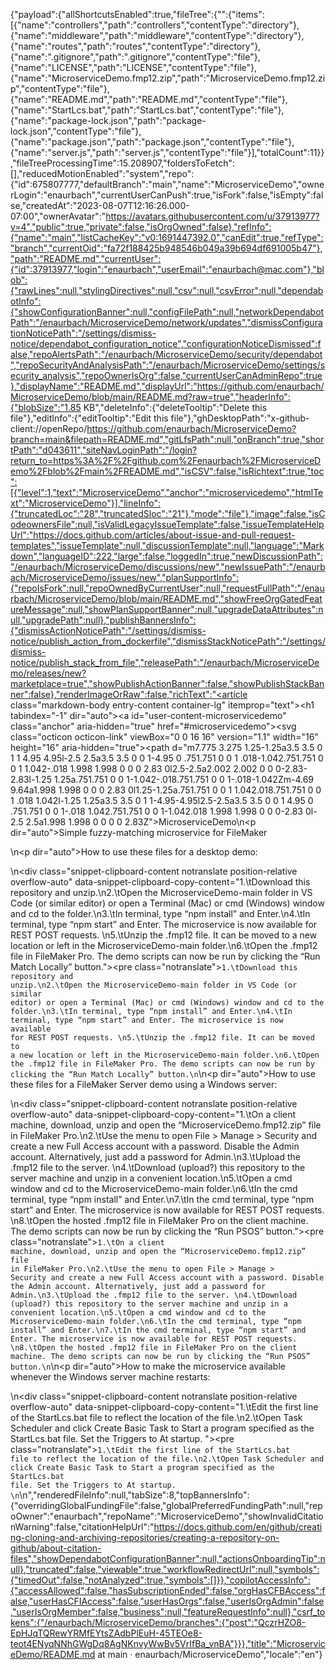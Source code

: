 {"payload":{"allShortcutsEnabled":true,"fileTree":{"":{"items":[{"name":"controllers","path":"controllers","contentType":"directory"},{"name":"middleware","path":"middleware","contentType":"directory"},{"name":"routes","path":"routes","contentType":"directory"},{"name":".gitignore","path":".gitignore","contentType":"file"},{"name":"LICENSE","path":"LICENSE","contentType":"file"},{"name":"MicroserviceDemo.fmp12.zip","path":"MicroserviceDemo.fmp12.zip","contentType":"file"},{"name":"README.md","path":"README.md","contentType":"file"},{"name":"StartLcs.bat","path":"StartLcs.bat","contentType":"file"},{"name":"package-lock.json","path":"package-lock.json","contentType":"file"},{"name":"package.json","path":"package.json","contentType":"file"},{"name":"server.js","path":"server.js","contentType":"file"}],"totalCount":11}},"fileTreeProcessingTime":15.208907,"foldersToFetch":[],"reducedMotionEnabled":"system","repo":{"id":675807777,"defaultBranch":"main","name":"MicroserviceDemo","ownerLogin":"enaurbach","currentUserCanPush":true,"isFork":false,"isEmpty":false,"createdAt":"2023-08-07T12:16:26.000-07:00","ownerAvatar":"https://avatars.githubusercontent.com/u/37913977?v=4","public":true,"private":false,"isOrgOwned":false},"refInfo":{"name":"main","listCacheKey":"v0:1691447392.0","canEdit":true,"refType":"branch","currentOid":"fa72f188425b948546b049a39b694df691005b47"},"path":"README.md","currentUser":{"id":37913977,"login":"enaurbach","userEmail":"enaurbach@mac.com"},"blob":{"rawLines":null,"stylingDirectives":null,"csv":null,"csvError":null,"dependabotInfo":{"showConfigurationBanner":null,"configFilePath":null,"networkDependabotPath":"/enaurbach/MicroserviceDemo/network/updates","dismissConfigurationNoticePath":"/settings/dismiss-notice/dependabot_configuration_notice","configurationNoticeDismissed":false,"repoAlertsPath":"/enaurbach/MicroserviceDemo/security/dependabot","repoSecurityAndAnalysisPath":"/enaurbach/MicroserviceDemo/settings/security_analysis","repoOwnerIsOrg":false,"currentUserCanAdminRepo":true},"displayName":"README.md","displayUrl":"https://github.com/enaurbach/MicroserviceDemo/blob/main/README.md?raw=true","headerInfo":{"blobSize":"1.85 KB","deleteInfo":{"deleteTooltip":"Delete this file"},"editInfo":{"editTooltip":"Edit this file"},"ghDesktopPath":"x-github-client://openRepo/https://github.com/enaurbach/MicroserviceDemo?branch=main&filepath=README.md","gitLfsPath":null,"onBranch":true,"shortPath":"d043611","siteNavLoginPath":"/login?return_to=https%3A%2F%2Fgithub.com%2Fenaurbach%2FMicroserviceDemo%2Fblob%2Fmain%2FREADME.md","isCSV":false,"isRichtext":true,"toc":[{"level":1,"text":"MicroserviceDemo","anchor":"microservicedemo","htmlText":"MicroserviceDemo"}],"lineInfo":{"truncatedLoc":"28","truncatedSloc":"21"},"mode":"file"},"image":false,"isCodeownersFile":null,"isValidLegacyIssueTemplate":false,"issueTemplateHelpUrl":"https://docs.github.com/articles/about-issue-and-pull-request-templates","issueTemplate":null,"discussionTemplate":null,"language":"Markdown","languageID":222,"large":false,"loggedIn":true,"newDiscussionPath":"/enaurbach/MicroserviceDemo/discussions/new","newIssuePath":"/enaurbach/MicroserviceDemo/issues/new","planSupportInfo":{"repoIsFork":null,"repoOwnedByCurrentUser":null,"requestFullPath":"/enaurbach/MicroserviceDemo/blob/main/README.md","showFreeOrgGatedFeatureMessage":null,"showPlanSupportBanner":null,"upgradeDataAttributes":null,"upgradePath":null},"publishBannersInfo":{"dismissActionNoticePath":"/settings/dismiss-notice/publish_action_from_dockerfile","dismissStackNoticePath":"/settings/dismiss-notice/publish_stack_from_file","releasePath":"/enaurbach/MicroserviceDemo/releases/new?marketplace=true","showPublishActionBanner":false,"showPublishStackBanner":false},"renderImageOrRaw":false,"richText":"<article class=\"markdown-body entry-content container-lg\" itemprop=\"text\"><h1 tabindex=\"-1\" dir=\"auto\"><a id=\"user-content-microservicedemo\" class=\"anchor\" aria-hidden=\"true\" href=\"#microservicedemo\"><svg class=\"octicon octicon-link\" viewBox=\"0 0 16 16\" version=\"1.1\" width=\"16\" height=\"16\" aria-hidden=\"true\"><path d=\"m7.775 3.275 1.25-1.25a3.5 3.5 0 1 1 4.95 4.95l-2.5 2.5a3.5 3.5 0 0 1-4.95 0 .751.751 0 0 1 .018-1.042.751.751 0 0 1 1.042-.018 1.998 1.998 0 0 0 2.83 0l2.5-2.5a2.002 2.002 0 0 0-2.83-2.83l-1.25 1.25a.751.751 0 0 1-1.042-.018.751.751 0 0 1-.018-1.042Zm-4.69 9.64a1.998 1.998 0 0 0 2.83 0l1.25-1.25a.751.751 0 0 1 1.042.018.751.751 0 0 1 .018 1.042l-1.25 1.25a3.5 3.5 0 1 1-4.95-4.95l2.5-2.5a3.5 3.5 0 0 1 4.95 0 .751.751 0 0 1-.018 1.042.751.751 0 0 1-1.042.018 1.998 1.998 0 0 0-2.83 0l-2.5 2.5a1.998 1.998 0 0 0 0 2.83Z\"></path></svg></a>MicroserviceDemo</h1>\n<p dir=\"auto\">Simple fuzzy-matching microservice for FileMaker</p>\n<p dir=\"auto\">How to use these files for a desktop demo:</p>\n<div class=\"snippet-clipboard-content notranslate position-relative overflow-auto\" data-snippet-clipboard-copy-content=\"1.\tDownload this repository and unzip.\n2.\tOpen the MicroserviceDemo-main folder in VS Code (or similar editor) or open a Terminal (Mac) or cmd (Windows) window and cd to the folder.\n3.\tIn terminal, type “npm install” and Enter.\n4.\tIn terminal, type “npm start” and Enter.  The microservice is now available for REST POST requests. \n5.\tUnzip the .fmp12 file. It can be moved to a new location or left in the MicroserviceDemo-main folder.\n6.\tOpen the .fmp12 file in FileMaker Pro.  The demo scripts can now be run by clicking the “Run Match Locally” button.\"><pre class=\"notranslate\"><code>1.\tDownload this repository and unzip.\n2.\tOpen the MicroserviceDemo-main folder in VS Code (or similar editor) or open a Terminal (Mac) or cmd (Windows) window and cd to the folder.\n3.\tIn terminal, type “npm install” and Enter.\n4.\tIn terminal, type “npm start” and Enter.  The microservice is now available for REST POST requests. \n5.\tUnzip the .fmp12 file. It can be moved to a new location or left in the MicroserviceDemo-main folder.\n6.\tOpen the .fmp12 file in FileMaker Pro.  The demo scripts can now be run by clicking the “Run Match Locally” button.\n</code></pre></div>\n<p dir=\"auto\">How to use these files for a FileMaker Server demo using a Windows server:</p>\n<div class=\"snippet-clipboard-content notranslate position-relative overflow-auto\" data-snippet-clipboard-copy-content=\"1.\tOn a client machine, download, unzip and open the “MicroserviceDemo.fmp12.zip” file in FileMaker Pro.\n2.\tUse the menu to open File &gt; Manage &gt; Security and create a new Full Access account with a password.  Disable the Admin account.  Alternatively, just add a password for Admin.\n3.\tUpload the .fmp12 file to the server. \n4.\tDownload (upload?) this repository to the server machine and unzip in a convenient location.\n5.\tOpen a cmd window and cd to the MicroserviceDemo-main folder.\n6.\tIn the cmd terminal, type “npm install” and Enter.\n7.\tIn the cmd terminal, type “npm start” and Enter.  The microservice is now available for REST POST requests. \n8.\tOpen the hosted .fmp12 file in FileMaker Pro on the client machine.  The demo scripts can now be run by clicking the “Run PSOS” button.\"><pre class=\"notranslate\"><code>1.\tOn a client machine, download, unzip and open the “MicroserviceDemo.fmp12.zip” file in FileMaker Pro.\n2.\tUse the menu to open File &gt; Manage &gt; Security and create a new Full Access account with a password.  Disable the Admin account.  Alternatively, just add a password for Admin.\n3.\tUpload the .fmp12 file to the server. \n4.\tDownload (upload?) this repository to the server machine and unzip in a convenient location.\n5.\tOpen a cmd window and cd to the MicroserviceDemo-main folder.\n6.\tIn the cmd terminal, type “npm install” and Enter.\n7.\tIn the cmd terminal, type “npm start” and Enter.  The microservice is now available for REST POST requests. \n8.\tOpen the hosted .fmp12 file in FileMaker Pro on the client machine.  The demo scripts can now be run by clicking the “Run PSOS” button.\n</code></pre></div>\n<p dir=\"auto\">How to make the microservice available whenever the Windows server machine restarts:</p>\n<div class=\"snippet-clipboard-content notranslate position-relative overflow-auto\" data-snippet-clipboard-copy-content=\"1.\tEdit the first line of the StartLcs.bat file to reflect the location of the file.\n2.\tOpen Task Scheduler and click Create Basic Task to Start a program specified as the StartLcs.bat file.  Set the Triggers to At startup. \"><pre class=\"notranslate\"><code>1.\tEdit the first line of the StartLcs.bat file to reflect the location of the file.\n2.\tOpen Task Scheduler and click Create Basic Task to Start a program specified as the StartLcs.bat file.  Set the Triggers to At startup. \n</code></pre></div>\n</article>","renderedFileInfo":null,"tabSize":8,"topBannersInfo":{"overridingGlobalFundingFile":false,"globalPreferredFundingPath":null,"repoOwner":"enaurbach","repoName":"MicroserviceDemo","showInvalidCitationWarning":false,"citationHelpUrl":"https://docs.github.com/en/github/creating-cloning-and-archiving-repositories/creating-a-repository-on-github/about-citation-files","showDependabotConfigurationBanner":null,"actionsOnboardingTip":null},"truncated":false,"viewable":true,"workflowRedirectUrl":null,"symbols":{"timedOut":false,"notAnalyzed":true,"symbols":[]}},"copilotAccessInfo":{"accessAllowed":false,"hasSubscriptionEnded":false,"orgHasCFBAccess":false,"userHasCFIAccess":false,"userHasOrgs":false,"userIsOrgAdmin":false,"userIsOrgMember":false,"business":null,"featureRequestInfo":null},"csrf_tokens":{"/enaurbach/MicroserviceDemo/branches":{"post":"QczrHZO8-EpHJqTQRewYRMfEYtsZAdbPlEuH-45TEOe8-teot4ENyqNNhGWgDq8AgNKnvyWwBv5VrIfBa_vnBA"}}},"title":"MicroserviceDemo/README.md at main · enaurbach/MicroserviceDemo","locale":"en"}
